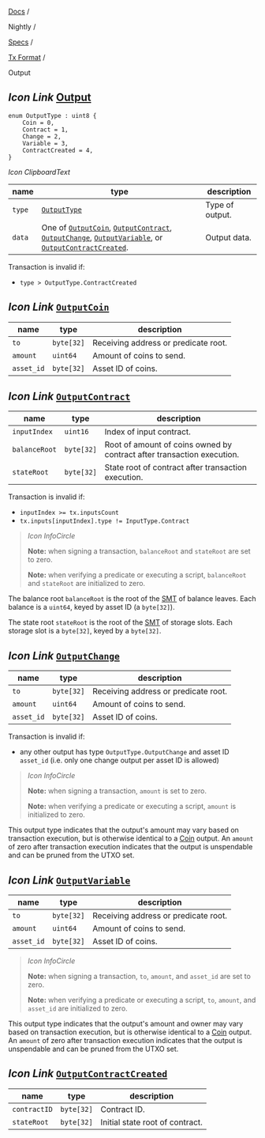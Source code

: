 [Docs](https://docs.fuel.network/) /

Nightly  /

[Specs](https://docs.fuel.network/docs/nightly/specs/) /

[Tx Format](https://docs.fuel.network/docs/nightly/specs/tx-format/) /

Output

## _Icon Link_ [Output](https://docs.fuel.network/docs/nightly/specs/tx-format/output/\#output)

```fuel_Box fuel_Box-idXKMmm-css
enum OutputType : uint8 {
    Coin = 0,
    Contract = 1,
    Change = 2,
    Variable = 3,
    ContractCreated = 4,
}
```

_Icon ClipboardText_

| name | type | description |
| --- | --- | --- |
| `type` | [`OutputType`](https://docs.fuel.network/docs/nightly/specs/tx-format/output/#output) | Type of output. |
| `data` | One of [`OutputCoin`](https://docs.fuel.network/docs/nightly/specs/tx-format/output/#outputcoin), [`OutputContract`](https://docs.fuel.network/docs/nightly/specs/tx-format/output/#outputcontract), [`OutputChange`](https://docs.fuel.network/docs/nightly/specs/tx-format/output/#outputchange), [`OutputVariable`](https://docs.fuel.network/docs/nightly/specs/tx-format/output/#outputvariable), or [`OutputContractCreated`](https://docs.fuel.network/docs/nightly/specs/tx-format/output/#outputcontractcreated). | Output data. |

Transaction is invalid if:

- `type > OutputType.ContractCreated`

## _Icon Link_ [`OutputCoin`](https://docs.fuel.network/docs/nightly/specs/tx-format/output/\#outputcoin)

| name | type | description |
| --- | --- | --- |
| `to` | `byte[32]` | Receiving address or predicate root. |
| `amount` | `uint64` | Amount of coins to send. |
| `asset_id` | `byte[32]` | Asset ID of coins. |

## _Icon Link_ [`OutputContract`](https://docs.fuel.network/docs/nightly/specs/tx-format/output/\#outputcontract)

| name | type | description |
| --- | --- | --- |
| `inputIndex` | `uint16` | Index of input contract. |
| `balanceRoot` | `byte[32]` | Root of amount of coins owned by contract after transaction execution. |
| `stateRoot` | `byte[32]` | State root of contract after transaction execution. |

Transaction is invalid if:

- `inputIndex >= tx.inputsCount`
- `tx.inputs[inputIndex].type != InputType.Contract`

> _Icon InfoCircle_
>
> **Note:** when signing a transaction, `balanceRoot` and `stateRoot` are set to zero.
>
> **Note:** when verifying a predicate or executing a script, `balanceRoot` and `stateRoot` are initialized to zero.

The balance root `balanceRoot` is the root of the [SMT](https://docs.fuel.network/docs/nightly/specs/protocol/cryptographic-primitives/#sparse-merkle-tree) of balance leaves. Each balance is a `uint64`, keyed by asset ID (a `byte[32]`).

The state root `stateRoot` is the root of the [SMT](https://docs.fuel.network/docs/nightly/specs/protocol/cryptographic-primitives/#sparse-merkle-tree) of storage slots. Each storage slot is a `byte[32]`, keyed by a `byte[32]`.

## _Icon Link_ [`OutputChange`](https://docs.fuel.network/docs/nightly/specs/tx-format/output/\#outputchange)

| name | type | description |
| --- | --- | --- |
| `to` | `byte[32]` | Receiving address or predicate root. |
| `amount` | `uint64` | Amount of coins to send. |
| `asset_id` | `byte[32]` | Asset ID of coins. |

Transaction is invalid if:

- any other output has type `OutputType.OutputChange` and asset ID `asset_id` (i.e. only one change output per asset ID is allowed)

> _Icon InfoCircle_
>
> **Note:** when signing a transaction, `amount` is set to zero.
>
> **Note:** when verifying a predicate or executing a script, `amount` is initialized to zero.

This output type indicates that the output's amount may vary based on transaction execution, but is otherwise identical to a [Coin](https://docs.fuel.network/docs/nightly/specs/tx-format/output/#outputcoin) output. An `amount` of zero after transaction execution indicates that the output is unspendable and can be pruned from the UTXO set.

## _Icon Link_ [`OutputVariable`](https://docs.fuel.network/docs/nightly/specs/tx-format/output/\#outputvariable)

| name | type | description |
| --- | --- | --- |
| `to` | `byte[32]` | Receiving address or predicate root. |
| `amount` | `uint64` | Amount of coins to send. |
| `asset_id` | `byte[32]` | Asset ID of coins. |

> _Icon InfoCircle_
>
> **Note:** when signing a transaction, `to`, `amount`, and `asset_id` are set to zero.
>
> **Note:** when verifying a predicate or executing a script, `to`, `amount`, and `asset_id` are initialized to zero.

This output type indicates that the output's amount and owner may vary based on transaction execution, but is otherwise identical to a [Coin](https://docs.fuel.network/docs/nightly/specs/tx-format/output/#outputcoin) output. An `amount` of zero after transaction execution indicates that the output is unspendable and can be pruned from the UTXO set.

## _Icon Link_ [`OutputContractCreated`](https://docs.fuel.network/docs/nightly/specs/tx-format/output/\#outputcontractcreated)

| name | type | description |
| --- | --- | --- |
| `contractID` | `byte[32]` | Contract ID. |
| `stateRoot` | `byte[32]` | Initial state root of contract. |